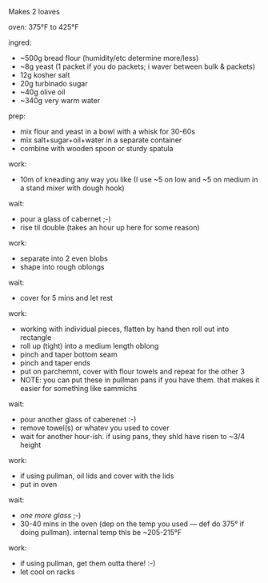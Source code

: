 Makes 2 loaves

oven: 375°F to 425°F

ingred:

- ~500g bread flour (humidity/etc determine more/less)
- ~8g yeast (1 packet if you do packets; i waver between bulk & packets)
- 12g kosher salt
- 20g turbinado sugar
- ~40g olive oil
- ~340g very warm water

prep:

- mix flour and yeast in a bowl with a whisk for 30-60s
- mix salt+sugar+oil+water in a separate container
- combine with wooden spoon or sturdy spatula

work:

- 10m of kneading any way you like (I use ~5 on low and ~5 on medium in a stand mixer with dough hook)

wait:

- pour a glass of cabernet ;-)
- rise til double (takes an hour up here for some reason)

work:

- separate into 2 even blobs
- shape into rough oblongs

wait:

- cover for 5 mins and let rest

work: 

- working with individual pieces, flatten by hand then roll out into rectangle
- roll up (tight) into a medium length oblong
- pinch and taper bottom seam
- pinch and taper ends
- put on parchemnt, cover with flour towels and repeat for the other 3
- NOTE: you can put these in pullman pans if you have them. that makes it easier for something like sammichs

wait:

- pour another glass of caberenet :-)
- remove towel(s) or whatev you used to cover
- wait for another hour-ish. if using pans, they shld have risen to ~3/4 height

work:

- if using pullman, oil lids and cover with the lids
- put in oven

wait:

- _one more glass_ ;-)
- 30-40 mins in the oven (dep on the temp you used — def do 375° if doing pullman). internal temp thls be ~205-215°F

work:

- if using pullman, get them outta there! :-)
- let cool on racks

